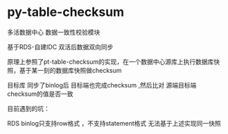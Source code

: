 # py-table-checksum
多活数据中心 数据一致性校验模块

基于RDS-自建IDC 双活后数据双向同步

原理上参照了pt-table-checksum的实现，在一个数据中心源库上执行数据库快照，基于某一刻的数据库快照做checksum

目标库 同步了binlog后  目标端也完成checksum ,然后比对 源端目标端checksum的值是否一致

目前遇到的坑：

RDS  binlog只支持row格式 ，不支持statement格式 无法基于上述实现同一快照



